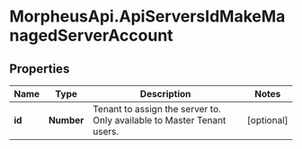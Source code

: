 # MorpheusApi.ApiServersIdMakeManagedServerAccount

## Properties

Name | Type | Description | Notes
------------ | ------------- | ------------- | -------------
**id** | **Number** | Tenant to assign the server to. Only available to Master Tenant users. | [optional] 


